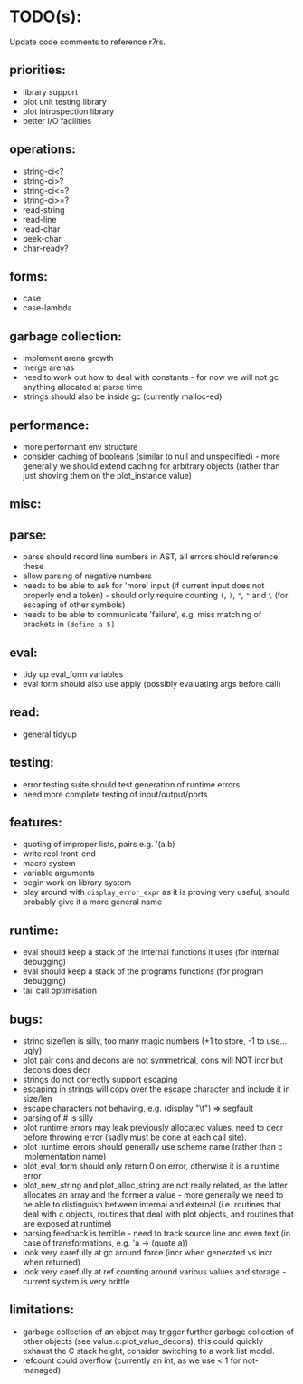 TODO(s):
=====

Update code comments to reference r7rs.

priorities:
-----------
* library support
* plot unit testing library
* plot introspection library
* better I/O facilities

operations:
-----------
* string-ci<?
* string-ci>?
* string-ci<=?
* string-ci>=?
* read-string
* read-line
* read-char
* peek-char
* char-ready?

forms:
------
* case
* case-lambda

garbage collection:
-------------------
* implement arena growth
* merge arenas
* need to work out how to deal with constants - for now we will not gc anything allocated at parse time
* strings should also be inside gc (currently malloc-ed)

performance:
------------
* more performant env structure
* consider caching of booleans (similar to null and unspecified) - more generally we should extend caching for arbitrary objects (rather than just shoving them on the plot_instance value)

misc:
-----

parse:
------
* parse should record line numbers in AST, all errors should reference these
* allow parsing of negative numbers
* needs to be able to ask for 'more' input (if current input does not properly end a token) - should only require counting `(`, `)`, `"`, `"` and `\` (for escaping of other symbols)
* needs to be able to communicate 'failure', e.g. miss matching of brackets in `(define a 5]`

eval:
-----
* tidy up eval_form variables
* eval form should also use apply (possibly evaluating args before call)

read:
-----
* general tidyup

testing:
--------
* error testing suite should test generation of runtime errors
* need more complete testing of input/output/ports

features:
---------
* quoting of improper lists, pairs e.g. '(a.b)
* write repl front-end
* macro system
* variable arguments
* begin work on library system
* play around with `display_error_expr` as it is proving very useful, should probably give it a more general name

runtime:
---------
* eval should keep a stack of the internal functions it uses (for internal debugging)
* eval should keep a stack of the programs functions (for program debugging)
* tail call optimisation

bugs:
-----
* string size/len is silly, too many magic numbers (+1 to store, -1 to use... ugly)
* plot pair cons and decons are not symmetrical, cons will NOT incr but decons does decr
* strings do not correctly support escaping
* escaping in strings will copy over the escape character and include it in size/len
* escape characters not behaving, e.g. (display "\t") => segfault
* parsing of # is silly
* plot runtime errors may leak previously allocated values, need to decr before throwing error (sadly must be done at each call site).
* plot_runtime_errors should generally use scheme name (rather than c implementation name)
* plot_eval_form should only return 0 on error, otherwise it is a runtime error
* plot_new_string and plot_alloc_string are not really related, as the latter allocates an array and the former a value - more generally we need to be able to distinguish between internal and external (i.e. routines that deal with c objects, routines that deal with plot objects, and routines that are exposed at runtime)
* parsing feedback is terrible - need to track source line and even text (in case of transformations, e.g. 'a -> (quote a))
* look very carefully at gc around force (incr when generated vs incr when returned)
* look very carefully at ref counting around various values and storage - current system is very brittle

limitations:
------------
* garbage collection of an object may trigger further garbage collection of other objects (see value.c:plot_value_decons), this could quickly exhaust the C stack height, consider switching to a work list model.
* refcount could overflow (currently an int, as we use < 1 for not-managed)

